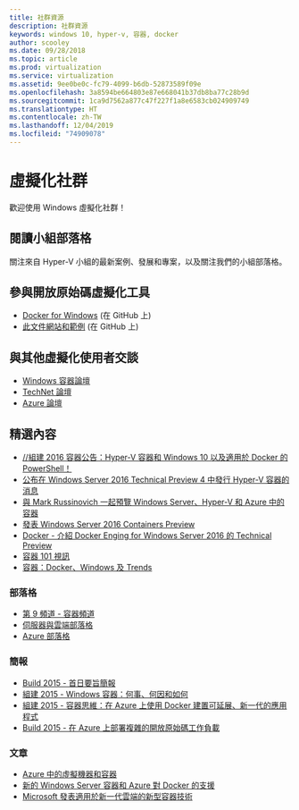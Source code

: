 ```yaml
---
title: 社群資源
description: 社群資源
keywords: windows 10, hyper-v, 容器, docker
author: scooley
ms.date: 09/28/2018
ms.topic: article
ms.prod: virtualization
ms.service: virtualization
ms.assetid: 9ee0be0c-fc79-4099-b6db-52873589f09e
ms.openlocfilehash: 3a8594be664803e87e668041b37db8ba77c28b9d
ms.sourcegitcommit: 1ca9d7562a877c47f227f1a8e6583cb024909749
ms.translationtype: HT
ms.contentlocale: zh-TW
ms.lasthandoff: 12/04/2019
ms.locfileid: "74909078"
---
```

# <a name="virtualization-community"></a>虛擬化社群

歡迎使用 Windows 虛擬化社群！

## <a name="read-the-team-blog"></a>閱讀小組部落格

關注來自 Hyper-V 小組的最新案例、發展和專案，以及關注我們的小組部落格。

## <a name="contribute-to-open-source-virtualization-tools"></a>參與開放原始碼虛擬化工具

* [Docker for Windows](https://github.com/Microsoft/docker) (在 GitHub 上)
* [此文件網站和範例](https://github.com/Microsoft/Virtualization-Documentation) (在 GitHub 上)

## <a name="talk-to-other-virtualization-users"></a>與其他虛擬化使用者交談

* [Windows 容器論壇](https://social.msdn.microsoft.com/Forums/en-US/home?forum=windowscontainers)
* [TechNet 論壇](https://social.technet.microsoft.com/Forums/windowsserver/en-US/home "TechNet 論壇")
* [Azure 論壇](https://azure.microsoft.com/support/forums/)

## <a name="featured-content"></a>精選內容

* [//組建 2016 容器公告：Hyper-V 容器和 Windows 10 以及適用於 Docker 的 PowerShell！](https://blogs.technet.microsoft.com/virtualization/2016/04/01/build-2016-container-announcements-hyper-v-containers-and-windows-10-and-powershell-for-docker/)
* [公布在 Windows Server 2016 Technical Preview 4 中發行 Hyper-V 容器的消息](http://blogs.technet.com/b/virtualization/archive/2015/11/19/announcing-the-release-of-hyper-v-containers-in-windows-server-2016-technical-preview-4.aspx)
* [與 Mark Russinovich 一起預覽 Windows Server、Hyper-V 和 Azure 中的容器](https://youtu.be/YoA_MMlGPRc)
* [發表 Windows Server 2016 Containers Preview](http://weblogs.asp.net/scottgu/announcing-windows-server-2016-containers-preview)
* [Docker - 介紹 Docker Enging for Windows Server 2016 的 Technical Preview](http://blog.docker.com/2015/08/tp-docker-engine-windows-server-2016/)
* [容器 101 視訊](https://channel9.msdn.com/Blogs/containers/Containers-101-with-Microsoft-and-Docker)
* [容器：Docker、Windows 及 Trends](https://azure.microsoft.com/blog/2015/08/17/containers-docker-windows-and-trends/)

### <a name="blogs"></a>部落格 
* [第 9 頻道 - 容器頻道](https://channel9.msdn.com/Blogs/containers)
* [伺服器與雲端部落格](http://blogs.technet.com/b/server-cloud/)
* [Azure 部落格](https://azure.microsoft.com/blog/)

### <a name="presentations"></a>簡報
* [Build 2015 - 首日要旨簡報](http://channel9.msdn.com/Events/Build/2015/KEY01)
* [組建 2015 - Windows 容器：何事、何因和如何](http://channel9.msdn.com/events/Build/2015/2-704)
* [組建 2015 - 容器思維：在 Azure 上使用 Docker 建置可延展、新一代的應用程式](http://channel9.msdn.com/events/Build/2015/2-683)
* [Build 2015 - 在 Azure 上部署複雜的開放原始碼工作負載](http://channel9.msdn.com/Events/Build/2015/2-732)

### <a name="articles"></a>文章 
* [Azure 中的虛擬機器和容器](https://azure.microsoft.com/documentation/articles/virtual-machines-vms-containers/)
* [新的 Windows Server 容器和 Azure 對 Docker 的支援](https://azure.microsoft.com/blog/2014/10/15/new-windows-server-containers-and-azure-support-for-docker/)
* [Microsoft 發表適用於新一代雲端的新型容器技術](http://blogs.technet.com/b/server-cloud/archive/2015/04/08/microsoft-announces-new-container-technologies-for-the-next-generation-cloud.aspx)
